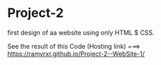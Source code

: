 # Project-2

first design of aa website using only HTML $ CSS.

See the result of this Code (Hosting link) ===> https://ramyrxr.github.io/Project-2--WebSite-1/
